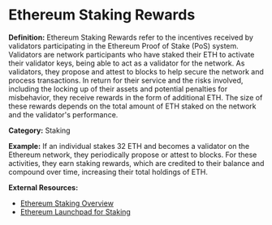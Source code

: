 # Ethereum Staking Rewards

**Definition:** Ethereum Staking Rewards refer to the incentives received by validators participating in the Ethereum Proof of Stake (PoS) system. Validators are network participants who have staked their ETH to activate their validator keys, being able to act as a validator for the network. As validators, they propose and attest to blocks to help secure the network and process transactions. In return for their service and the risks involved, including the locking up of their assets and potential penalties for misbehavior, they receive rewards in the form of additional ETH. The size of these rewards depends on the total amount of ETH staked on the network and the validator's performance.

**Category:** Staking

**Example:** If an individual stakes 32 ETH and becomes a validator on the Ethereum network, they periodically propose or attest to blocks. For these activities, they earn staking rewards, which are credited to their balance and compound over time, increasing their total holdings of ETH.

**External Resources:**
- [Ethereum Staking Overview](https://ethereum.org/en/eth2/staking/)
- [Ethereum Launchpad for Staking](https://launchpad.ethereum.org/)
